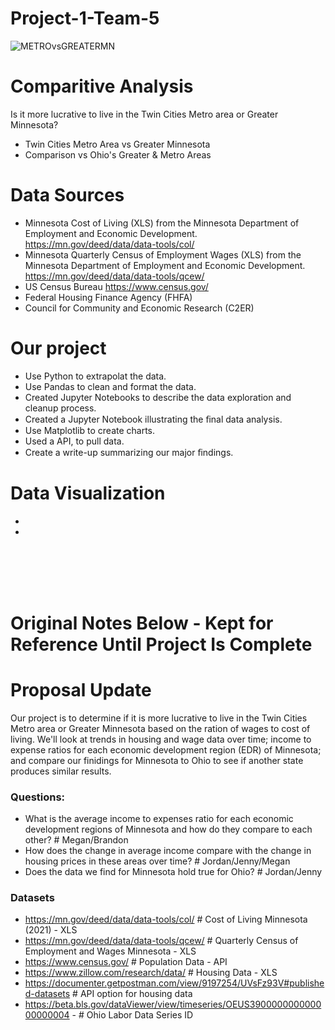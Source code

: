 # Project-1-Team-5
![METROvsGREATERMN](group5-project1-readme-header.png)

# Comparitive Analysis
Is it more lucrative to live in the Twin Cities Metro area or Greater Minnesota?

  * Twin Cities Metro Area vs Greater Minnesota
  * Comparison vs Ohio's Greater & Metro Areas

# Data Sources
  * Minnesota Cost of Living (XLS) from the Minnesota Department of Employment and Economic Development. 
    https://mn.gov/deed/data/data-tools/col/ 
  * Minnesota Quarterly Census of Employment Wages (XLS) from the Minnesota Department of Employment and Economic Development. 
    https://mn.gov/deed/data/data-tools/qcew/
  * US Census Bureau
    https://www.census.gov/
  * Federal Housing Finance Agency (FHFA)
  * Council for Community and Economic Research (C2ER)

# Our project
 * Use Python to extrapolat the data.
 * Use Pandas to clean and format the data.
 * Created Jupyter Notebooks to describe the data exploration and cleanup process.
 * Created a Jupyter Notebook illustrating the ﬁnal data analysis.
 * Use Matplotlib to create charts.
 * Used a API, to pull data.
 * Create a write-up summarizing our major ﬁndings.

# Data Visualization
 *
 *


<br>
<br>
<br>
<br>

# Original Notes Below - Kept for Reference Until Project Is Complete
# Proposal Update

Our project is to determine if it is more lucrative to live in the Twin Cities Metro area or Greater Minnesota based on the ration of wages to cost of living. We'll look at trends in housing and wage data over time; income to expense ratios for each economic development region (EDR) of Minnesota; and compare our finidings for Minnesota to Ohio to see if another state produces similar results.

### Questions:
- What is the average income to expenses ratio for each economic development regions of Minnesota and how do they compare to each other? # Megan/Brandon
- How does the change in average income compare with the change in housing prices in these areas over time? # Jordan/Jenny/Megan
- Does the data we find for Minnesota hold true for Ohio? # Jordan/Jenny

### Datasets
- https://mn.gov/deed/data/data-tools/col/ # Cost of Living Minnesota (2021) - XLS
- https://mn.gov/deed/data/data-tools/qcew/ # Quarterly Census of Employment and Wages Minnesota - XLS
- https://www.census.gov/ # Population Data - API 
- https://www.zillow.com/research/data/ # Housing Data - XLS
- https://documenter.getpostman.com/view/9197254/UVsFz93V#published-datasets # API option for housing data
- https://beta.bls.gov/dataViewer/view/timeseries/OEUS390000000000000000004 - # Ohio Labor Data Series ID
